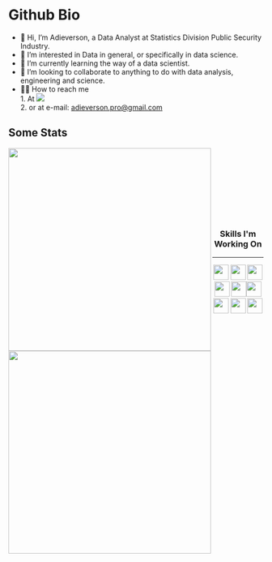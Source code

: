 # Github Bio
- 👋 Hi, I’m Adieverson, a Data Analyst at Statistics Division Public Security Industry.
- 👀 I’m interested in Data in general, or specifically in data science.
- 🌱 I’m currently learning the way of a data scientist.
- 💞️ I’m looking to collaborate to anything to do with data analysis, engineering and science.
- 🧗‍♂️ How to reach me<br>
        1. At
        [![](https://img.shields.io/badge/linkedin-%230077B5.svg?style=default&logo=linkedin)](https://www.linkedin.com/in/adieverson-silva-589a62199/)<br>
        2. or at e-mail: adieverson.pro@gmail.com
## Some Stats
<p align="center"> <img align="left" width="400px" src="https://github-readme-stats.vercel.app/api?username=AdieversonPro&show_icons=true&theme=dracula"><img align="left" width="400px" src="https://github-readme-stats.vercel.app/api/top-langs/?username=AdieversonPro&layout=compact&theme=dracula&show_icons=true"> 
</p><br><br><br></br></br></br></br></br>


### <p align="center">Skills I'm Working On
<hr size=0.5>

<p align="center"><img height="30px" src="https://cdn.jsdelivr.net/gh/devicons/devicon/icons/python/python-original.svg">
<img height="30px" src="https://upload.wikimedia.org/wikipedia/commons/thumb/1/1b/R_logo.svg/640px-R_logo.svg.png">
<img height="30px" src="https://media-exp1.licdn.com/dms/image/C4D12AQHQb0MEJXaOGg/article-cover_image-shrink_600_2000/0/1612074761836?e=2147483647&v=beta&t=QVp4kOx6wtgir6ou8cB_JHJQqSY9oTHQo5mXZtCDUzY">
<img height="30px" src="https://cdn.jsdelivr.net/gh/devicons/devicon/icons/mysql/mysql-original.svg">
<img height="30px" src="https://cdn.jsdelivr.net/gh/devicons/devicon/icons/postgresql/postgresql-original.svg"><img height="30px" src="https://steadyagency.com/wp-content/uploads/2019/01/qlik-sense-logo-2-300x205.png">
<img height="30px" src="https://logos-world.net/wp-content/uploads/2022/02/Microsoft-Power-BI-Symbol.png">
<img height="30px" src="https://www.gstatic.com/analytics-lego/svg/ic_looker_studio.svg">
<img height="30px" src="https://upload.wikimedia.org/wikipedia/commons/thumb/3/34/Microsoft_Office_Excel_%282019–present%29.svg/1101px-Microsoft_Office_Excel_%282019–present%29.svg.png"></p>

</div>


<!---
AdieversonPro/AdieversonPro is a ✨ special ✨ repository because its `README.md` (this file) appears on your GitHub profile.
You can click the Preview link to take a look at your changes.
--->
